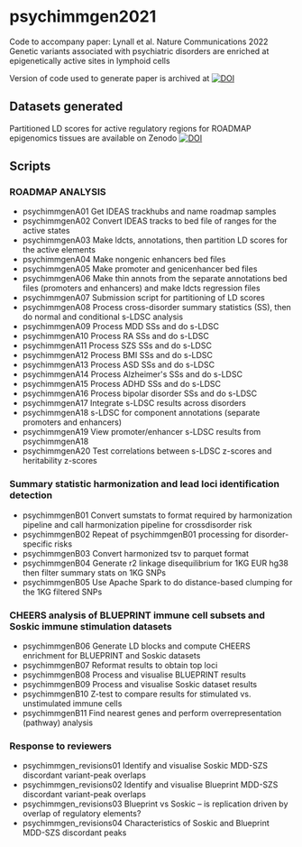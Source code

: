 # psychimmgen2021

Code to accompany paper: 
Lynall et al. Nature Communications 2022 
Genetic variants associated with psychiatric disorders are enriched at epigenetically active sites in lymphoid cells

Version of code used to generate paper is archived at [![DOI](https://zenodo.org/badge/392003372.svg)](https://zenodo.org/badge/latestdoi/392003372)

## Datasets generated

Partitioned LD scores for active regulatory regions for ROADMAP epigenomics tissues are available on Zenodo [![DOI](https://zenodo.org/badge/DOI/10.5281/zenodo.5153661.svg)](https://doi.org/10.5281/zenodo.5153661)

## Scripts

### ROADMAP ANALYSIS
- psychimmgenA01  Get IDEAS trackhubs and name roadmap samples
- psychimmgenA02  Convert IDEAS tracks to bed file of ranges for the active states
- psychimmgenA03	Make ldcts, annotations, then partition LD scores for the active elements
- psychimmgenA04 	Make nongenic enhancers bed files 
- psychimmgenA05	Make promoter and genicenhancer bed files
- psychimmgenA06	Make thin annots from the separate annotations bed files (promoters and enhancers) and make ldcts regression files
- psychimmgenA07	Submission script for partitioning of LD scores
- psychimmgenA08	Process cross-disorder summary statistics (SS), then do normal and conditional s-LDSC analysis 
- psychimmgenA09	Process MDD SSs and do s-LDSC 
- psychimmgenA10	Process RA SSs and do s-LDSC
- psychimmgenA11	Process SZS SSs and do s-LDSC
- psychimmgenA12	Process BMI SSs and do s-LDSC
- psychimmgenA13	Process ASD SSs and do s-LDSC
- psychimmgenA14	Process Alzheimer's SSs and do s-LDSC
- psychimmgenA15	Process ADHD SSs and do s-LDSC
- psychimmgenA16	Process bipolar disorder SSs and do s-LDSC
- psychimmgenA17	Integrate s-LDSC results across disorders
- psychimmgenA18	s-LDSC for component annotations (separate promoters and enhancers) 
- psychimmgenA19	View promoter/enhancer s-LDSC results from psychimmgenA18
- psychimmgenA20	Test correlations between s-LDSC z-scores and heritability z-scores

### Summary statistic harmonization and lead loci identification detection
- psychimmgenB01	Convert sumstats to format required by harmonization pipeline and call harmonization pipeline for crossdisorder risk
- psychimmgenB02  Repeat of psychimmgenB01 processing for disorder-specific risks
- psychimmgenB03	Convert harmonized tsv to parquet format
- psychimmgenB04	Generate r2 linkage disequilibrium for 1KG EUR hg38 then filter summary stats on 1KG SNPs
- psychimmgenB05	Use Apache Spark to do distance-based clumping for the 1KG filtered SNPs

### CHEERS analysis of BLUEPRINT immune cell subsets and Soskic immune stimulation datasets
- psychimmgenB06	Generate LD blocks and compute CHEERS enrichment for BLUEPRINT and Soskic datasets
- psychimmgenB07	Reformat results to obtain top loci
- psychimmgenB08	Process and visualise BLUEPRINT results
- psychimmgenB09	Process and visualise Soskic dataset results
- psychimmgenB10	Z-test to compare results for stimulated vs. unstimulated immune cells
- psychimmgenB11	Find nearest genes and perform overrepresentation (pathway) analysis

### Response to reviewers
- psychimmgen_revisions01 Identify and visualise Soskic MDD-SZS discordant variant-peak overlaps
- psychimmgen_revisions02 Identify and visualise Blueprint MDD-SZS discordant variant-peak overlaps
- psychimmgen_revisions03 Blueprint vs Soskic – is replication driven by overlap of regulatory elements?
- psychimmgen_revisions04 Characteristics of Soskic and Blueprint MDD-SZS discordant peaks 





